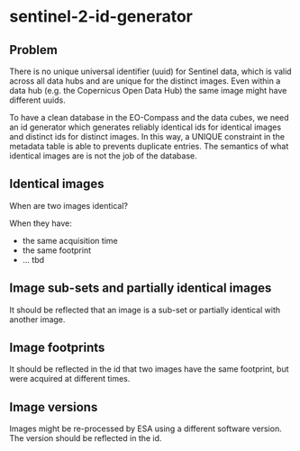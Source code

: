 # sentinel-2-id-generator

## Problem

There is no unique universal identifier (uuid) for Sentinel data, which is valid across all data hubs and are unique for the distinct images. Even within a data hub (e.g. the Copernicus Open Data Hub) the same image might have different uuids.

To have a clean database in the EO-Compass and the data cubes, we need an id generator which generates reliably identical ids for identical images and distinct ids for distinct images. In this way, a UNIQUE constraint in the metadata table is able to prevents duplicate entries. The semantics of what identical images are is not the job of the database.

## Identical images 

When are two images identical?

When they have:

- the same acquisition time
- the same footprint
- ... tbd

## Image sub-sets and partially identical images

It should be reflected that an image is a sub-set or partially identical with another image.

## Image footprints

It should be reflected in the id that two images have the same footprint, but were acquired at different times.

## Image versions

Images might be re-processed by ESA using a different software version. The version should be reflected in the id.
